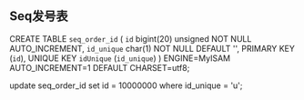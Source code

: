 ## Seq发号表
CREATE TABLE `seq_order_id` (
    `id` bigint(20) unsigned NOT NULL AUTO_INCREMENT,
    `id_unique` char(1) NOT NULL DEFAULT '',
    PRIMARY KEY (`id`),
    UNIQUE KEY `idUnique` (`id_unique`)
) ENGINE=MyISAM AUTO_INCREMENT=1 DEFAULT CHARSET=utf8;

update seq_order_id set id = 10000000 where id_unique = 'u';